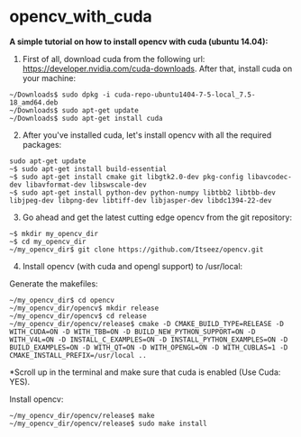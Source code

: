 # opencv_with_cuda
<b>
A simple tutorial on how to install opencv with cuda (ubuntu 14.04):
</b>


1. First of all, download cuda from the following url: https://developer.nvidia.com/cuda-downloads.
After that, install cuda on your machine:
<pre><code>~/Downloads$ sudo dpkg -i cuda-repo-ubuntu1404-7-5-local_7.5-18_amd64.deb
~/Downloads$ sudo apt-get update
~/Downloads$ sudo apt-get install cuda</code></pre>


2. After you've installed cuda, let's install opencv with all the required packages:
<pre><code>sudo apt-get update
~$ sudo apt-get install build-essential
~$ sudo apt-get install cmake git libgtk2.0-dev pkg-config libavcodec-dev libavformat-dev libswscale-dev
~$ sudo apt-get install python-dev python-numpy libtbb2 libtbb-dev libjpeg-dev libpng-dev libtiff-dev libjasper-dev libdc1394-22-dev</code></pre>


3. Go ahead and get the latest cutting edge opencv from the git repository:
<pre><code>~$ mkdir my_opencv_dir
~$ cd my_opencv_dir
~/my_opencv_dir$ git clone https://github.com/Itseez/opencv.git</code></pre>


4. Install opencv (with cuda and opengl support) to /usr/local:

  Generate the makefiles:
<pre><code>~/my_opencv_dir$ cd opencv
~/my_opencv_dir/opencv$ mkdir release
~/my_opencv_dir/opencv$ cd release
~/my_opencv_dir/opencv/release$ cmake -D CMAKE_BUILD_TYPE=RELEASE -D WITH_CUDA=ON -D WITH_TBB=ON -D BUILD_NEW_PYTHON_SUPPORT=ON -D WITH_V4L=ON -D INSTALL_C_EXAMPLES=ON -D INSTALL_PYTHON_EXAMPLES=ON -D BUILD_EXAMPLES=ON -D WITH_QT=ON -D WITH_OPENGL=ON -D WITH_CUBLAS=1 -D CMAKE_INSTALL_PREFIX=/usr/local ..  </code></pre>
*Scroll up in the terminal and make sure that cuda is enabled (Use Cuda: YES).

  Install opencv:
<pre><code>~/my_opencv_dir/opencv/release$ make
~/my_opencv_dir/opencv/release$ sudo make install</code></pre>

 
